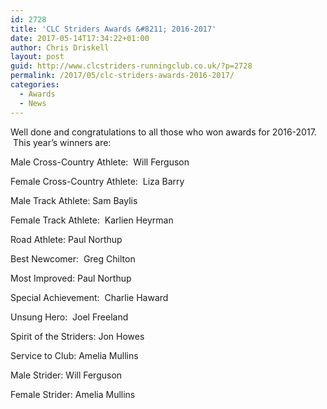 ```yaml
---
id: 2728
title: 'CLC Striders Awards &#8211; 2016-2017'
date: 2017-05-14T17:34:22+01:00
author: Chris Driskell
layout: post
guid: http://www.clcstriders-runningclub.co.uk/?p=2728
permalink: /2017/05/clc-striders-awards-2016-2017/
categories:
  - Awards
  - News
---
```

Well done and congratulations to all those who won awards for 2016-2017.  This year&#8217;s winners are:

Male Cross-Country Athlete:  Will Ferguson

Female Cross-Country Athlete:  Liza Barry

Male Track Athlete: Sam Baylis

Female Track Athlete:  Karlien Heyrman

Road Athlete: Paul Northup

Best Newcomer:  Greg Chilton

Most Improved: Paul Northup

Special Achievement:  Charlie Haward

Unsung Hero:  Joel Freeland

Spirit of the Striders: Jon Howes

Service to Club: Amelia Mullins

Male Strider: Will Ferguson

Female Strider: Amelia Mullins